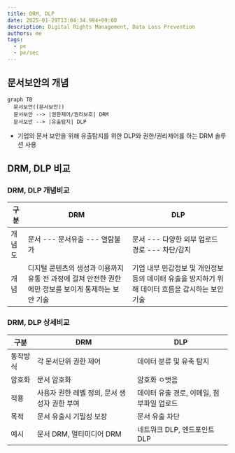 ```yaml
---
title: DRM, DLP
date: 2025-01-29T13:04:34.984+09:00
description: Digital Rights Management, Data Loss Prevention
authors: me
tags:
  - pe
  - pe/sec
---
```


## 문서보안의 개념

```mermaid
graph TB
  문서보안((문서보안))
  문서보안 --> |권한제어/권리보호| DRM
  문서보안 --> |유출탐지| DLP
```

- 기업의 문서 보안을 위해 유출탐지를 위한 DLP와 권한/권리제어를 하는 DRM 솔루션 사용

## DRM, DLP 비교

### DRM, DLP 개념비교

| 구분 | DRM | DLP |
| --- | --- | --- |
| 개념도 | 문서 --- 문서유출 --- 열람불가 | 문서 --- 다양한 외부 업로드 경로 --- 차단/감지 |
| 개념 | 디지털 콘텐츠의 생성과 이용까지 유통 전 과정에 걸쳐 안전한 권한에만 정보를 보이게 통제하는 보안 기술 | 기업 내부 민감정보 및 개인정보 등의 데이터 유출을 방지하기 위해 데이터 흐름을 감시하는 보안 기술 |

### DRM, DLP 상세비교

| 구분 | DRM | DLP |
| --- | --- | --- |
| 동작방식 | 각 문서단위 권한 제어 | 데이터 분류 및 유축 탐지 |
| 암호화 | 문서 암호화 | 암호화 ㅇ벗음 |
| 적용 | 사용자 권한 레벨 정의, 문서 생성자 권한 부여 | 데이터 유출 경로, 이메일, 첨부파일 업로드 |
| 목적 | 문서 유출시 기밀성 보장 | 문서 유출 차단 |
| 예시 | 문서 DRM, 멀티미디어 DRM | 네트워크 DLP, 엔드포인트 DLP |
